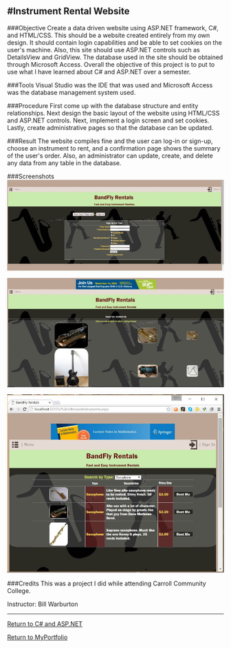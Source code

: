 #Instrument Rental Website
----
###Objective
Create a data driven website using ASP.NET framework, C#, and HTML/CSS. This should be a website created entirely from my own design. It should contain login capabilities and be able to set cookies on the user's machine. Also, this site should use ASP.NET controls such as DetailsView and GridView. The database used in the site should be obtained through Microsoft Access. Overall the objective of this project is to put to use what I have learned about C# and ASP.NET over a semester.

###Tools
Visual Studio was the IDE that was used and Microsoft Access was the database management system used.

###Procedure
First come up with the database structure and entity relationships. Next design the basic layout of the website using HTML/CSS and ASP.NET controls. Next, implement a login screen and set cookies. Lastly, create administrative pages so that the database can be updated. 

###Result
The website compiles fine and the user can log-in or sign-up, choose an instrument to rent, and a confirmation page shows the summary of the user's order. Also, an administrator can update, create, and delete any data from any table in the database.

###Screenshots
![Sign Up Screen](https://github.com/dzdykes/MyPortfolio/blob/master/C%23andASP/Fall2015Project-Dykes/RentalSnips/SignUpSnip.jpg)

![Home Screen](https://github.com/dzdykes/MyPortfolio/blob/master/C%23andASP/Fall2015Project-Dykes/RentalSnips/HomeSnip.jpg)

![Browse Screen](https://github.com/dzdykes/MyPortfolio/blob/master/C%23andASP/Fall2015Project-Dykes/RentalSnips/BrowseSnip.JPG)

###Credits
This was a project I did while attending Carroll Community College.

Instructor: Bill Warburton

----

[Return to C# and ASP.NET](https://github.com/dzdykes/MyPortfolio/tree/master/C%23andASP)

[Return to MyPortfolio](https://github.com/dzdykes/MyPortfolio)
